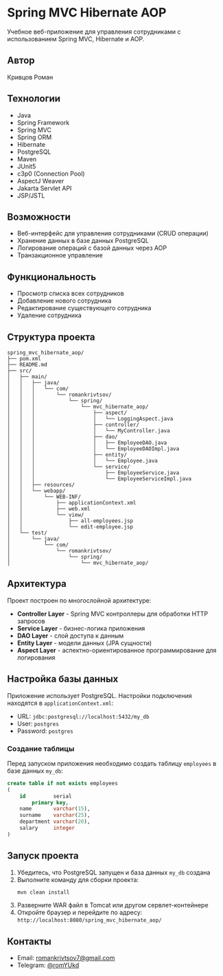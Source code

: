 # Spring MVC Hibernate AOP

Учебное веб-приложение для управления сотрудниками с использованием Spring MVC, Hibernate и AOP.

## Автор

Кривцов Роман

## Технологии

- Java
- Spring Framework
- Spring MVC
- Spring ORM
- Hibernate
- PostgreSQL
- Maven
- JUnit5
- c3p0 (Connection Pool)
- AspectJ Weaver
- Jakarta Servlet API
- JSP/JSTL

## Возможности

- Веб-интерфейс для управления сотрудниками (CRUD операции)
- Хранение данных в базе данных PostgreSQL
- Логирование операций с базой данных через AOP
- Транзакционное управление

## Функциональность

- Просмотр списка всех сотрудников
- Добавление нового сотрудника
- Редактирование существующего сотрудника
- Удаление сотрудника

## Структура проекта

```
spring_mvc_hibernate_aop/
├── pom.xml
├── README.md
├── src/
│   ├── main/
│   │   ├── java/
│   │   │   └── com/
│   │   │       └── romankrivtsov/
│   │   │           └── spring/
│   │   │               └── mvc_hibernate_aop/
│   │   │                   ├── aspect/
│   │   │                   │   └── LoggingAspect.java
│   │   │                   ├── controller/
│   │   │                   │   └── MyController.java
│   │   │                   ├── dao/
│   │   │                   │   ├── EmployeeDAO.java
│   │   │                   │   └── EmployeeDAOImpl.java
│   │   │                   ├── entity/
│   │   │                   │   └── Employee.java
│   │   │                   └── service/
│   │   │                       ├── EmployeeService.java
│   │   │                       └── EmployeeServiceImpl.java
│   │   ├── resources/
│   │   └── webapp/
│   │       └── WEB-INF/
│   │           ├── applicationContext.xml
│   │           ├── web.xml
│   │           └── view/
│   │               ├── all-employees.jsp
│   │               └── edit-employee.jsp
│   └── test/
│       └── java/
│           └── com/
│               └── romankrivtsov/
│                   └── spring/
│                       └── mvc_hibernate_aop/
```

## Архитектура

Проект построен по многослойной архитектуре:

- **Controller Layer** - Spring MVC контроллеры для обработки HTTP запросов
- **Service Layer** - бизнес-логика приложения
- **DAO Layer** - слой доступа к данным
- **Entity Layer** - модели данных (JPA сущности)
- **Aspect Layer** - аспектно-ориентированное программирование для логирования

## Настройка базы данных

Приложение использует PostgreSQL. Настройки подключения находятся в `applicationContext.xml`:

- URL: `jdbc:postgresql://localhost:5432/my_db`
- User: `postgres`
- Password: `postgres`

### Создание таблицы

Перед запуском приложения необходимо создать таблицу `employees` в базе данных `my_db`:

```sql
create table if not exists employees
(
    id         serial
        primary key,
    name       varchar(15),
    surname    varchar(25),
    department varchar(20),
    salary     integer
)
```

## Запуск проекта

1. Убедитесь, что PostgreSQL запущен и база данных `my_db` создана
2. Выполните команду для сборки проекта:
   ```bash
   mvn clean install
   ```
3. Разверните WAR файл в Tomcat или другом сервлет-контейнере
4. Откройте браузер и перейдите по адресу: `http://localhost:8080/spring_mvc_hibernate_aop/`

## Контакты

- Email: romankrivtsov7@gmail.com
- Telegram: [@romYUkd](https://t.me/romYUkd)
